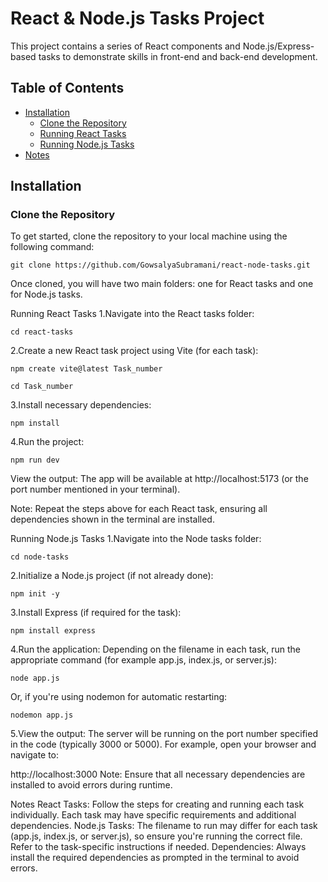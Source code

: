 # React & Node.js Tasks Project

This project contains a series of React components and Node.js/Express-based tasks to demonstrate skills in front-end and back-end development.

## Table of Contents

- [Installation](#installation)
  - [Clone the Repository](#clone-the-repository)
  - [Running React Tasks](#running-react-tasks)
  - [Running Node.js Tasks](#running-nodejs-tasks)
- [Notes](#notes)

## Installation

### Clone the Repository

To get started, clone the repository to your local machine using the following command:

```
git clone https://github.com/GowsalyaSubramani/react-node-tasks.git
```
Once cloned, you will have two main folders: one for React tasks and one for Node.js tasks.

Running React Tasks
1.Navigate into the React tasks folder:
```
cd react-tasks
```

2.Create a new React task project using Vite (for each task):
```
npm create vite@latest Task_number
```
```
cd Task_number
```

3.Install necessary dependencies:
```
npm install
```

4.Run the project:
```
npm run dev
```

View the output:
The app will be available at http://localhost:5173 (or the port number mentioned in your terminal).

Note: Repeat the steps above for each React task, ensuring all dependencies shown in the terminal are installed.

Running Node.js Tasks
1.Navigate into the Node tasks folder:
```
cd node-tasks
```

2.Initialize a Node.js project (if not already done):
```
npm init -y
```

3.Install Express (if required for the task):
```
npm install express
```

4.Run the application:
Depending on the filename in each task, run the appropriate command (for example app.js, index.js, or server.js):

```
node app.js
```
Or, if you're using nodemon for automatic restarting:

```
nodemon app.js
```

5.View the output:
The server will be running on the port number specified in the code (typically 3000 or 5000).
For example, open your browser and navigate to:

http://localhost:3000
Note: Ensure that all necessary dependencies are installed to avoid errors during runtime.

Notes
React Tasks: Follow the steps for creating and running each task individually. Each task may have specific requirements and additional dependencies.
Node.js Tasks: The filename to run may differ for each task (app.js, index.js, or server.js), so ensure you're running the correct file. Refer to the task-specific instructions if needed.
Dependencies: Always install the required dependencies as prompted in the terminal to avoid errors.
